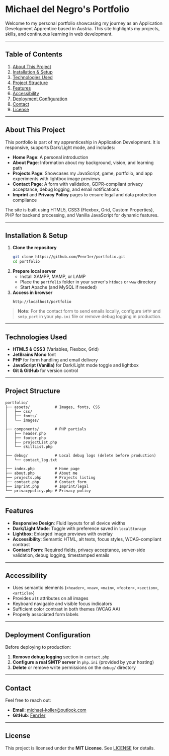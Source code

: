 # Michael del Negro's Portfolio

Welcome to my personal portfolio showcasing my journey as an Application Development Apprentice based in Austria. This site highlights my projects, skills, and continuous learning in web development.

---

## Table of Contents

1. [About This Project](#about-this-project)
2. [Installation & Setup](#installation--setup)
3. [Technologies Used](#technologies-used)
4. [Project Structure](#project-structure)
5. [Features](#features)
6. [Accessibility](#accessibility)
7. [Deployment Configuration](#deployment-configuration)
8. [Contact](#contact)
9. [License](#license)

---

## About This Project

This portfolio is part of my apprenticeship in Application Development. It is responsive, supports Dark/Light mode, and includes:

- **Home Page**: A personal introduction
- **About Page**: Information about my background, vision, and learning path
- **Projects Page**: Showcases my JavaScript, game, portfolio, and app experiments with lightbox image previews
- **Contact Page**: A form with validation, GDPR-compliant privacy acceptance, debug logging, and email notifications
- **Imprint** and **Privacy Policy** pages to ensure legal and data protection compliance

The site is built using HTML5, CSS3 (Flexbox, Grid, Custom Properties), PHP for backend processing, and Vanilla JavaScript for dynamic features.

---

## Installation & Setup

1. **Clone the repository**
   ```bash
   git clone https://github.com/Fenr1er/portfolio.git
   cd portfolio
   ```
2. **Prepare local server**
   - Install XAMPP, MAMP, or LAMP
   - Place the `portfolio` folder in your server's `htdocs` or `www` directory
   - Start Apache (and MySQL if needed)
3. **Access in browser**
   ```
   http://localhost/portfolio
   ```

> **Note:** For the contact form to send emails locally, configure `SMTP` and `smtp_port` in your `php.ini` file or remove debug logging in production.

---

## Technologies Used

- **HTML5 & CSS3** (Variables, Flexbox, Grid)
- **JetBrains Mono** font
- **PHP** for form handling and email delivery
- **JavaScript (Vanilla)** for Dark/Light mode toggle and lightbox
- **Git & GitHub** for version control

---

## Project Structure

```
portfolio/
├── assets/           # Images, fonts, CSS
│   ├── css/
│   ├── fonts/
│   └── images/
│
├── components/       # PHP partials
│   ├── header.php
│   ├── footer.php
│   ├── projectList.php
│   └── skillList.php
│
├── debug/            # Local debug logs (delete before production)
│   └── contact_log.txt
│
├── index.php         # Home page
├── about.php         # About me
├── projects.php      # Projects listing
├── contact.php       # Contact form
├── imprint.php       # Imprint/legal
└── privacypolicy.php # Privacy policy
```

---

## Features

- **Responsive Design**: Fluid layouts for all device widths
- **Dark/Light Mode**: Toggle with preference saved in `localStorage`
- **Lightbox**: Enlarged image previews with overlay
- **Accessibility**: Semantic HTML, alt texts, focus styles, WCAG-compliant contrast
- **Contact Form**: Required fields, privacy acceptance, server-side validation, debug logging, timestamped emails

---

## Accessibility

- Uses semantic elements (`<header>`, `<nav>`, `<main>`, `<footer>`, `<section>`, `<article>`)
- Provides `alt` attributes on all images
- Keyboard navigable and visible focus indicators
- Sufficient color contrast in both themes (WCAG AA)
- Properly associated form labels

---

## Deployment Configuration

Before deploying to production:

1. **Remove debug logging** section in `contact.php`
2. **Configure a real SMTP server** in `php.ini` (provided by your hosting)
3. **Delete** or remove write permissions on the `debug/` directory

---

## Contact

Feel free to reach out:

- **Email**: [michael-koller@outlook.com](mailto:michael-koller@outlook.com)
- **GitHub**: [Fenr1er](https://github.com/Fenr1er)

---

## License

This project is licensed under the **MIT License**. See [LICENSE](LICENSE) for details.
